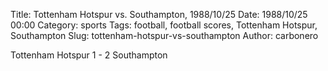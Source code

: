 Title: Tottenham Hotspur vs. Southampton, 1988/10/25
Date: 1988/10/25 00:00
Category: sports
Tags: football, football scores, Tottenham Hotspur, Southampton
Slug: tottenham-hotspur-vs-southampton
Author: carbonero


Tottenham Hotspur 1 - 2 Southampton
